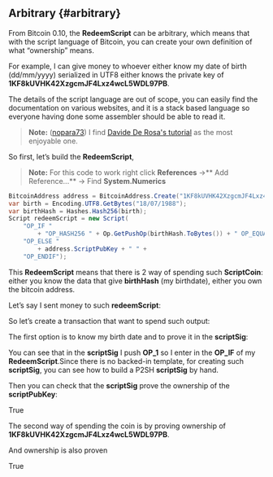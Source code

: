 ## Arbitrary {#arbitrary}

From Bitcoin 0.10, the **RedeemScript** can be arbitrary, which means that with the script language of Bitcoin, you can create your own definition of what “ownership” means.

For example, I can give money to whoever either know my date of birth (dd/mm/yyyy) serialized in UTF8 either knows the private key of **1KF8kUVHK42XzgcmJF4Lxz4wcL5WDL97PB**.

The details of the script language are out of scope, you can easily find the documentation on various websites, and it is a stack based language so everyone having done some assembler should be able to read it.  

> **Note:** ([nopara73](https://github.com/nopara73)) I find [Davide De Rosa's tutorial](http://davidederosa.com/basic-blockchain-programming/bitcoin-script-language-part-one/) as the most enjoyable one.

So first, let’s build the **RedeemScript**,  

> **Note:** For this code to work right click **References** ->** Add Reference...** -> Find **System.Numerics**

```cs
BitcoinAddress address = BitcoinAddress.Create("1KF8kUVHK42XzgcmJF4Lxz4wcL5WDL97PB");
var birth = Encoding.UTF8.GetBytes("18/07/1988");
var birthHash = Hashes.Hash256(birth);
Script redeemScript = new Script(
    "OP_IF "
        + "OP_HASH256 " + Op.GetPushOp(birthHash.ToBytes()) + " OP_EQUAL " +
    "OP_ELSE "
        + address.ScriptPubKey + " " +
    "OP_ENDIF");
```

This **RedeemScript** means that there is 2 way of spending such **ScriptCoin**: either you know the data that give **birthHash** (my birthdate), either you own the bitcoin address.

Let’s say I sent money to such **redeemScript**:

So let’s create a transaction that want to spend such output:

The first option is to know my birth date and to prove it in the **scriptSig**:

You can see that in the **scriptSig** I push **OP_1** so I enter in the **OP_IF** of my **RedeemScript**.Since there is no backed-in template, for creating such **scriptSig**, you can see how to build a P2SH **scriptSig** by hand.

Then you can check that the **scriptSig** prove the ownership of the **scriptPubKey**:

True

The second way of spending the coin is by proving ownership of **1KF8kUVHK42XzgcmJF4Lxz4wcL5WDL97PB**.

And ownership is also proven

True